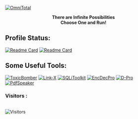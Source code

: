 [![OmniTotal](https://avatars.githubusercontent.com/u/84739872)](https://github.com/toxic-noob)

<b><p align="center">There are Infinite Possibilities<br>Choose One and Run!</p></b>

## Profile Status:
[![Readme Card](https://github-readme-stats.vercel.app/api/top-langs?username=toxic-noob&show_icons=true&locale=en&layout=compact&theme=algolia)](https://github.com/toxic-noob)
[![Readme Card](https://github-readme-stats.vercel.app/api?username=toxic-noob&show_icons=true&locale=en&theme=algolia)](https://github.com/toxic-noob)

## Some Useful Tools:

[![ToxicBomber](https://github-readme-stats.vercel.app/api/pin/?username=toxic-noob&repo=ToxicBomber&theme=algolia)](https://github.com/toxic-noob/ToxicBomber)
[![Link-X](https://github-readme-stats.vercel.app/api/pin/?username=toxic-noob&repo=Link-X&theme=algolia)](https://github.com/toxic-noob/Link-X)
[![SQLiToolkit](https://github-readme-stats.vercel.app/api/pin/?username=toxic-noob&repo=SQLiToolkit&theme=algolia)](https://github.com/toxic-noob/SQLiToolkit)
[![EncDecPro](https://github-readme-stats.vercel.app/api/pin/?username=toxic-noob&repo=EncDecPro&theme=algolia)](https://github.com/toxic-noob/EncDecPro)
[![D-Pro](https://github-readme-stats.vercel.app/api/pin/?username=toxic-noob&repo=D-Pro&theme=algolia)](https://github.com/toxic-noob/D-Pro)
[![PdfSpeaker](https://github-readme-stats.vercel.app/api/pin/?username=toxic-noob&repo=PdfSpeaker&theme=algolia)](https://github.com/toxic-noob/PdfSpeaker)

<h3>Visitors : </h3>
<br>
<img src="https://profile-counter.glitch.me/Toxic-Noob/count.svg" alt="Visitors">
